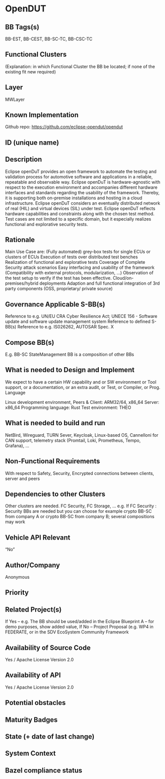 # OpenDUT 
## BB Tags(s)
BB-EST, BB-CEST, BB-SC-TC, BB-CSC-TC

## Functional Clusters
(Explanation: in which Functional Cluster the BB be located; if none of the existing fit new required)

## Layer
MWLayer

## Known Implementation
Github repo: https://github.com/eclipse-opendut/opendut

## ID (unique name)

## Description
Eclipse openDuT provides an open framework to automate the testing and validation process for automotive software and applications in a reliable, repeatable and observable way. Eclipse openDuT is hardware-agnostic with respect to the execution environment and accompanies different hardware interfaces and standards regarding the usability of the framework. Thereby, it is supporting both on-premise installations and hosting in a cloud infrastructure. Eclipse openDuT considers an eventually distributed network of real (HIL) and virtual devices (SIL) under test. Eclipse openDuT reflects hardware capabilities and constraints along with the chosen test method. Test cases are not limited to a specific domain, but it especially realizes functional and explorative security tests.

## Rationale
Main Use Case are:
(Fully automated) grey-box tests for single ECUs or clusters of ECUs
Execution of tests over distributed test benches
Realization of functional and explorative tests
Coverage of Complete Security attack scenarios
Easy interfacing and usability of the framework (Compatibility with external protocols, modularization, …)
Observation of the test setup to verify if the test has been effective.
Cloud/on-premises/hybrid deployments
Adaption and full functional integration of 3rd party components (OSS, proprietary/ private source)

## Governance Applicable S-BB(s)
Reference to e.g. UN/EU CRA Cyber Resilience Act; UNECE 156 - Software update and software update management system 
Reference to defined S-BB(s) 
Reference to e.g. IS026262, AUTOSAR Spec. X

## Compose BB(s)
E.g. BB-SC StateManagement
BB is a composition of other BBs

## What is needed to Design and Implement
We expect to have a certain HW capability and or SW environment or Tool support, or a documentation, or an extra audit, or Test, or Compiler, or Prog. Language 

Linux development environment, 
Peers & Client: ARM32/64, x86_64
Server: x86_64
Programming language: Rust
Test environment: THEO

## What is needed to build and run
NetBird, Wireguard, TURN Sever, Keycloak, Linux-based OS, Cannelloni for CAN support, telemetry stack (Promtail, Loki, Prometheus, Tempo, Grafana), …

## Non-Functional Requirements
With respect to Safety, Security,
Encrypted connections between clients, server and peers

## Dependencies to other Clusters
Other clusters are needed. FC Security, FC Storage, …
e.g. If FC Security : Security BBs are  needed but you can choose for example crypto BB-SC from company A or crypto BB-SC from company B; several compositions may work

## Vehicle API Relevant
“No”

## Author/Company
Anonymous

## Priority
<!-- High, Medium, Low -->

## Related Project(s)
If Yes – e.g. The BB should be used/added in the Eclipse Blueprint A – for demo purposes, show added value, 
If No – Project Proposal (e.g. WP4 in FEDERATE, or in the SDV EcoSystem Community Framework

## Availability of Source Code
Yes / Apache License Version 2.0

## Availability of API
Yes / Apache License Version 2.0

## Potential obstacles

## Maturity Badges
<!-- taken over from Eclipse SDV Process 
See Definition of Badges and their Flavors 
https://gitlab.eclipse.org/eclipse-wg/sdv-wg/sdv-technical-alignment/sdv-technical-topics/sdv-process/sdv-process-definition/-/wikis/Definition%20of%20Badges%20and%20their%20Flavors 


| 			| Documentation | Requirements | Coding Guidelines | Testing | Release Process |
| --------- |:-------------:|:------------:|:-----------------:|:-------:|:---------------:|
| Gold		| Badgelevel    | Badgelevel   | Badgelevel		   | Badgelevel	 | Badgelevel  |
| Silver	| Badgelevel    | Badgelevel   | Badgelevel	  	   | Badgelevel	 | Badgelevel  |
| Bronze	| Badgelevel   	| Badgelevel   | Badgelevel	       | Badgelevel	 | Badgelevel  |
| No		| Badgelevel   	| Badgelevel   | Badgelevel	       | Badgelevel	 | Badgelevel  |
| NotDefined| Badgelevel   	| Badgelevel   | Badgelevel	       | Badgelevel	 | Badgelevel  |

Options:
NotDefined/No/Bronze/Silver/Gold

Example:
| 			| Documentation | Requirements | Coding Guidelines | Testing | Release Process |
| --------- |:-------------:|:------------:|:-----------------:|:-------:|:---------------:|
| Level		| [Gold](urlToDoc)| No 		   | Notdefined		   | Bronze	 | [Silver](urlToDoc) |


-->

## State (+ date of last change)
<!-- 
- Incubating (no code yet)
- Implementation started
- First public release available
- Used in production by 1 OEM
- Used in production by >1 OEM
- Abandoned
 -->

## System Context
<!-- 
OS and runtime/framework requirements

eg.

- AGL
- QNX
- ROS-based
- container runtime
- web assembly
- web service
 -->

## Bazel compliance status
<!-- The S-CORE project requires all BB contributions to be ready for BAZEL compliant (https://github.com/bazelbuild/bazel)-->